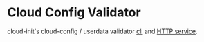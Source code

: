 # Cloud Config Validator

cloud-init's cloud-config / userdata validator [cli](./ccv-cli) and [HTTP service](./ccv-server).

